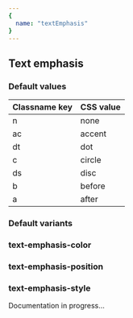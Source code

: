 ```yaml
---
{
  name: "textEmphasis"
}
---
```


## Text emphasis

### Default values
<!-- defaults.values.start -->
|Classname key|CSS value|
|-------------|---------|
|n            |none     |
|ac           |accent   |
|dt           |dot      |
|c            |circle   |
|ds           |disc     |
|b            |before   |
|a            |after    |

<!-- defaults.values.end -->


### Default variants
<!-- defaults.variants.start -->

<!-- defaults.variants.end -->



### text-emphasis-color
### text-emphasis-position
### text-emphasis-style

Documentation in progress...
